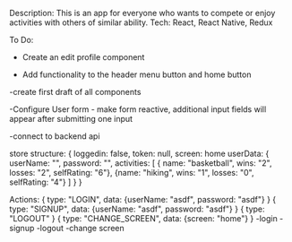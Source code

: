 Description: This is an app for everyone who wants to compete or enjoy activities with others of similar ability.
Tech: React, React Native, Redux

To Do:

- Create an edit profile component

- Add functionality to the header menu button and home button

-create first draft of all components

-Configure User form - make form reactive, additional input fields will appear after submitting one input

-connect to backend api

store structure:
{
loggedin: false,
token: null,
screen: home
userData: {
userName: "",
password: "",
activities: [
{ name: "basketball", wins: "2", losses: "2", selfRating: "6"},
{name: "hiking", wins: "1", losses: "0", selfRating: "4"}
]
}
}

Actions:
{
type: "LOGIN",
data: {userName: "asdf", password: "asdf"}
}
{
type: "SIGNUP",
data: {userName: "asdf", password: "asdf"}
}
{
type: "LOGOUT"
}
{
type: "CHANGE_SCREEN",
data: {screen: "home"}
}
-login
-signup
-logout
-change screen
